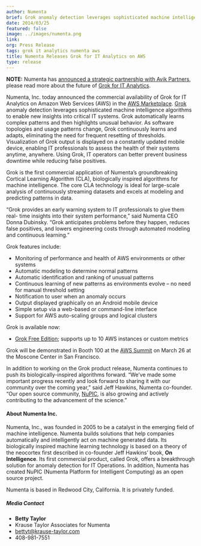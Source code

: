 ```yaml
---
author: Numenta
brief: Grok anomaly detection leverages sophisticated machine intelligence algorithms to enable new insights into critical IT systems. Grok automatically learns complex patterns and then
date: 2014/03/25
featured: false
image: ../images/numenta.png
link:
org: Press Release
tags: grok it analytics numenta aws
title: Numenta Releases Grok for IT Analytics on AWS
type: release
---
```


**NOTE:** Numenta has [announced a strategic partnership with Avik Partners](/press/numenta-announces-licensing-of-grok-for-it-to-avik-partners.html),
please read more about the future of
[Grok for IT Analytics](http://grokstream.com).

Numenta, Inc. today announced the commercial
availability of Grok for IT Analytics on Amazon Web Services (AWS) in the
[AWS Marketplace](/grok/#get). [Grok](/grok/) anomaly detection
leverages sophisticated machine intelligence algorithms to enable new insights
into critical IT systems. Grok automatically learns complex patterns and then
highlights unusual behavior.  As software topologies and usage patterns change,
Grok continuously learns and adapts, eliminating the need for frequent resetting
of thresholds. Visualization of Grok output is displayed on a constantly updated
mobile device, enabling IT professionals to assess the health of their systems
anytime, anywhere.  Using Grok, IT operators can better prevent business
downtime while reducing false positives.

Grok is the first commercial application of Numenta’s groundbreaking Cortical Learning Algorithm
(CLA), biologically inspired algorithms for machine intelligence. The core
CLA technology is ideal for large-scale analysis of continuously streaming
datasets and excels at modeling and predicting patterns in data.

“Grok provides an early warning system to IT professionals to give them real-
time insights into their system performance,” said Numenta CEO Donna Dubinsky.
“Grok anticipates problems before they happen, reduces false positives, and
lowers engineering costs through automated modeling and continuous learning.”

Grok features include:

* Monitoring of performance and health of AWS environments or other systems
* Automatic modeling to determine normal patterns
* Automatic identification and ranking of unusual patterns
* Continuous learning of new patterns as environments evolve – no need for
manual threshold setting
* Notification to user when an anomaly occurs
* Output displayed graphically on an Android mobile device
* Simple setup via a web-based or command-line interface
* Support for AWS auto-scaling groups and logical clusters

Grok is available now:

* [Grok Free Edition](https://aws.amazon.com/marketplace/pp/B00I18SNQ6/ref=srh_res_product_title?ie=UTF8&sr=0-3&qid=1391115095261); supports up to 10 AWS instances or custom metrics

Grok will be demonstrated in Booth 100 at the
[AWS Summit](https://aws.amazon.com/aws-summit-2014/) on March 26 at the
Moscone Center in San Francisco.

In addition to working on the Grok product release, Numenta continues to push
its biologically-inspired algorithms forward.  “We’ve made some important
progress recently and look forward to sharing it with our community over the
coming year,” said Jeff Hawkins, Numenta co-founder. “Our open source community,
[NuPIC](http://numenta.org), is also growing and actively
contributing to the advancement of the science.”


#### About Numenta Inc.

Numenta, Inc., was founded in 2005 to be a catalyst in the emerging field of
machine intelligence. Numenta builds solutions that help companies automatically
and intelligently act on machine generated data.  Its biologically inspired
machine learning technology is based on a theory of the neocortex first
described in co-founder Jeff Hawkins’ book, **On Intelligence**. Its first
commercial product, called Grok, offers a breakthrough solution for anomaly
detection for IT Operations. In addition, Numenta has created NuPIC (Numenta
Platform for Intelligent Computing) as an open source project.

Numenta is based in Redwood City, California. It is privately funded.

##### Media Contact
* **Betty Taylor**
* Krause Taylor Associates for Numenta
* [bettyt@krause-taylor.com](mailto:bettyt@krause-taylor.com)
* 408-981-7551
